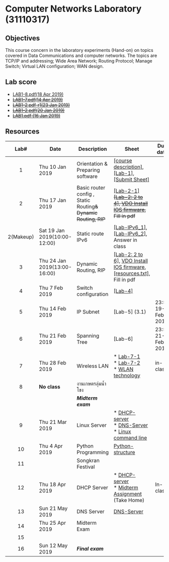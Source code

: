 # Computer Networks Laboratory (31110317)

## Objectives
This course concern in the laboratory experiments (Hand-on) on topics covered in Data Communications and computer networks. The topics are TCP/IP and addressing; Wide Area Network; Routing Protocol; Manage Switch; Virtual LAN configuration; WAN design.
## Lab score
* [LAB1-8.pdf(18 Apr 2019)](https://drive.google.com/file/d/10PqBBOrMDIQZWIkdTEJR2yk4k7mNH2OT/view?usp=sharing)
* <s>[LAB1-7.pdf(14 Apr 2019)](https://drive.google.com/file/d/1hdIJWJajUQPe61PY_R_5MB3r3UglK4RZ/view?usp=sharing)</s>
* <s>[LAB1-2.pdf-r1(23 Jan 2019)](https://drive.google.com/file/d/1AA6arikicxd4VlY9rGaoM-K5cHAmVVAD/view?usp=sharing)</s>
* <s>[LAB1-2.pdf(20 Jan 2019)](https://drive.google.com/file/d/12fNOxsOtP3XKk_nTKgMDIRJ6Z0XsGtUe/view?usp=sharing)</s>
* <s>[LAB1.pdf (16 Jan 2019)](https://drive.google.com/open?id=1GIreYl49djcY6FLomK3NJv6pcLv84z6c)</s>

## Resources

| Lab# | Date | Description  |Sheet|Due date|
|:-----:|------|-------------|----|---|
|  1 |Thu 10 Jan 2019| Orientation & Preparing software| [[course description]](https://drive.google.com/open?id=1MyTgrSqpio0jGd2o9WINq8MJB-081QA6), [[Lab-1]](https://drive.google.com/open?id=1jWdIIBDkq8pdwDGJXQBioWSJgP6cwDnD), [[Submit Sheet]](https://drive.google.com/open?id=1NaNq8N_E-U4xH_Fi462MCbQNKs-U10_J) ||
|2   |Thu 17 Jan 2019| Basic router config , Static Routing<s>& Dynamic Routing, RIP</s> |[[Lab-2-1]](https://drive.google.com/open?id=1I9zb3NwRkHWQqifGDjVAKNdedZ6MnEA1) <s>[[Lab-2: 2 to 4]](https://drive.google.com/open?id=1vj7E7w1-HjBr6ZgqhtpZfSF2shdMkMBM), [VDO Install IOS firmware](https://youtu.be/EZimFm6K22Y), Fill in pdf</s>|
|2(Makeup)   |Sat 19 Jan 2019(10:00-12:00)| Static route IPv6 |[[Lab-IPv6_1]](https://drive.google.com/file/d/1MOKEnrcrWW7n6w3v4zPRICYZlJmWg7jl/view?usp=sharing),[[Lab-IPv6_2]](https://drive.google.com/file/d/1Zxs16I0YMZgVuHj_gyebpY1z_iHLFlD2/view?usp=sharing), Answer in class|
|3  |Thu 24 Jan 2019(13:00-16:00)|  Dynamic Routing, RIP |[[Lab-2: 2 to 6]](https://drive.google.com/open?id=1vj7E7w1-HjBr6ZgqhtpZfSF2shdMkMBM), [VDO Install IOS firmware](https://youtu.be/EZimFm6K22Y),[[resources.txt]](https://drive.google.com/file/d/1pCmulwjgHpcFpu5rIO6wm0uTQ-THF0qk/view?usp=sharing), Fill in pdf||
|   4   |Thu 7 Feb 2019     | Switch configuration             | [[Lab-4]](https://drive.google.com/open?id=14UCqOOfG6ZnqGG7LdRA1ybLxmVxUtgMT)  ||
|   5   |Thu 14 Feb 2019 | IP Subnet |  [Lab-5] (3.1)   | 23:59 19-Feb-2019    |
|   6   |Thu 21 Feb 2019 | Spanning Tree | [Lab-6]      | 23:59 21-Feb-2019    |
|   7   |Thu 28 Feb 2019 | Wireless LAN    | * [Lab-7-1](https://drive.google.com/file/d/1o5XVj9CnZGh4mqhotdWQGvOA_L3xEeGW/view?usp=sharing)<br>* [Lab-7-2](https://drive.google.com/file/d/1N0KpZM4Nb3ABB3fOupIGbEt65Bb39fQ7/view?usp=sharingf)<br>* [WLAN technology](https://drive.google.com/file/d/1LREVLnr78gqgqSfQN_5X3h1L9iKLt8c1/view?usp=sharing) | in-class |
|   8   | **No class**     |   งานเกษตรลุ่มน้ำโขง           |                     ||
|       |      | ***Midterm exam*** |  ||
|   9   |Thu 21 Mar 2019| Linux Server | * [DHCP-server](https://drive.google.com/file/d/1reG3hDSH6QaQwjfXvneUTj7alPlsUJN3/view?usp=sharing)<br> * [DNS-Server](https://drive.google.com/file/d/1nO7pYgWQP4BgXvvmgoQ62zCjdRQY_q08/view?usp=sharing)<br> * [Linux command line](linux/linux-command.jpg)                ||
|   10  |Thu 4 Apr 2019      | Python Programming    | [Python-structure](https://drive.google.com/file/d/1jcuBMe-pG-nJzCJOyctwszrIg7d7c66r/view?usp=sharing)  ||
|   11  |      | Songkran Festival             |                     ||
|   12  |Thu 18 Apr 2019      |  DHCP Server         | * [DHCP-server](https://drive.google.com/file/d/1reG3hDSH6QaQwjfXvneUTj7alPlsUJN3/view?usp=sharing)<br> * [Midterm Assignment](takehome.md) (Take Home)                     | In-class|
|   13  |Sun 21 May 2019  | DNS Server             | [DNS-Server](https://drive.google.com/file/d/1nO7pYgWQP4BgXvvmgoQ62zCjdRQY_q08/view?usp=sharing)                    ||
|   14  |Thu 25 Apr 2019 | Midterm Exam |                     |   |
|   15  |      |              |                     ||
|   16  |Sun 12 May 2019   | ***Final exam***   |                 ||
